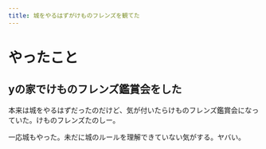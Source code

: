 ```yaml
---
title: 城をやるはずがけものフレンズを観てた
---
```


# やったこと

## yの家でけものフレンズ鑑賞会をした

本来は城をやるはずだったのだけど、気が付いたらけものフレンズ鑑賞会になっていた。けものフレンズたのしー。

一応城もやった。未だに城のルールを理解できていない気がする。ヤバい。
